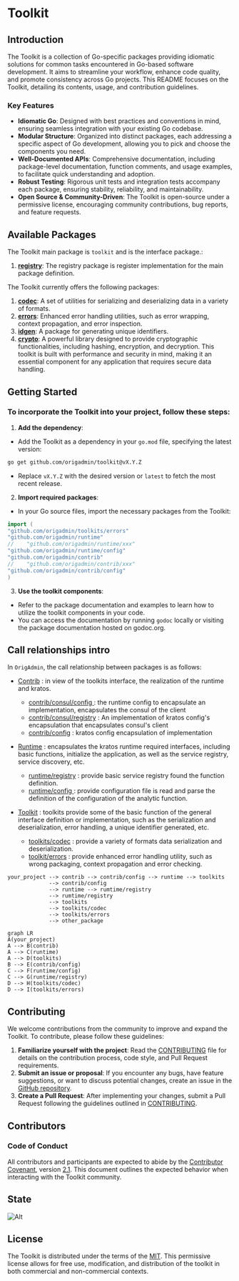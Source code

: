 # Toolkit

## Introduction

The Toolkit is a collection of Go-specific packages providing idiomatic solutions for common tasks encountered in
Go-based software development. It aims to streamline your workflow, enhance code quality, and promote consistency across
Go projects. This README focuses on the Toolkit, detailing its contents, usage, and contribution guidelines.

### Key Features

- **Idiomatic Go**: Designed with best practices and conventions in mind, ensuring seamless integration with your
  existing Go codebase.
- **Modular Structure**: Organized into distinct packages, each addressing a specific aspect of Go development, allowing
  you to pick and choose the components you need.
- **Well-Documented APIs**: Comprehensive documentation, including package-level documentation, function comments, and
  usage examples, to facilitate quick understanding and adoption.
- **Robust Testing**: Rigorous unit tests and integration tests accompany each package, ensuring stability, reliability,
  and maintainability.
- **Open Source & Community-Driven**: The Toolkit is open-source under a permissive license, encouraging community
  contributions, bug reports, and feature requests.

## Available Packages

The Toolkit main package is `toolkit` and is the interface package.:

1. [**registry**](registry): The registry package is register implementation for the main package definition.

The Toolkit currently offers the following packages:

1. [**codec**](codec): A set of utilities for serializing and deserializing data in a variety of formats.
2. [**errors**](errors): Enhanced error handling utilities, such as error wrapping, context propagation, and error
   inspection.
3. [**idgen**](idgen): A package for generating unique identifiers.
4. [**crypto**](crypto): A powerful library designed to provide cryptographic functionalities, including hashing, encryption, and decryption. This toolkit is built with performance and security in mind, making it an essential component for any application that requires secure data handling.

## Getting Started

### To incorporate the Toolkit into your project, follow these steps:

1. **Add the dependency**:

- Add the Toolkit as a dependency in your `go.mod` file, specifying the latest version:

```bash
go get github.com/origadmin/toolkit@vX.Y.Z
```

- Replace `vX.Y.Z` with the desired version or `latest` to fetch the most recent release.

2. **Import required packages**:

- In your Go source files, import the necessary packages from the Toolkit:

```go
import (
"github.com/origadmin/toolkits/errors"
"github.com/origadmin/runtime"
//    "github.com/origadmin/runtime/xxx"
"github.com/origadmin/runtime/config"
"github.com/origadmin/contrib"
//    "github.com/origadmin/contrib/xxx"
"github.com/origadmin/contrib/config"
)
```

3. **Use the toolkit components**:

- Refer to the package documentation and examples to learn how to utilize the toolkit components in your code.
- You can access the documentation by running `godoc` locally or visiting the package documentation hosted on godoc.org.

## Call relationships intro

In `OrigAdmin`, the call relationship between packages is as follows:

- [Contrib](https://github.com/origadmin/contrib) : in view of the toolkits interface, the realization of the runtime and kratos.
    - [contrib/consul/config ](https://github.com/origadmin/contrib/consul/config) : the runtime config to encapsulate an implementation, encapsulates the consul of the client
    - [contrib/consul/registry](https://github.com/origadmin/contrib/consul/registry) : An implementation of kratos config's encapsulation that encapsulates consul's client
    - [contrib/config](https://github.com/origadmin/contrib/config) : kratos config encapsulation of implementation

- [Runtime](https://github.com/origadmin/runtime) : encapsulates the kratos runtime required interfaces, including basic functions, initialize the application, as well as the service registry, service discovery, etc.
    - [runtime/registry](https://github.com/origadmin/runtime/registry) : provide basic service registry found the function definition.
    - [runtime/config ](https://github.com/origadmin/runtime/config) : provide configuration file is read and parse the definition of the configuration of the analytic function.
- [Toolkit](https://github.com/origadmin/toolkits) : toolkits provide some of the basic function of the general interface definition or implementation, such as the serialization and deserialization, error handling, a unique identifier generated, etc.
    -  [toolkits/codec](https://github.com/origadmin/toolkits/codec) : provide a variety of formats data serialization and deserialization.
    -  [toolkit/errors](https://github.com/origadmin/toolkits/errors) : provide enhanced error handling utility, such as wrong packaging, context propagation and error checking.

```shell
your_project --> contrib --> contrib/config --> runtime --> toolkits
             --> contrib/config
             --> runtime --> rumtime/registry
             --> rumtime/registry
             --> toolkits
             --> toolkits/codec
             --> toolkits/errors
             --> other_package
```

```mermaid
graph LR
A(your_project)
A --> B(contrib)
A --> C(runtime)
A --> D(toolkits)
B --> E(contrib/config)
C --> F(runtime/config)
C --> G(runtime/registry)
D --> H(toolkits/codec)
D --> I(toolkits/errors)
```

## Contributing

We welcome contributions from the community to improve and expand the Toolkit. To contribute, please follow these
guidelines:

1. **Familiarize yourself with the project**: Read the [CONTRIBUTING] file for details on the contribution process, code
   style, and Pull Request requirements.
2. **Submit an issue or proposal**: If you encounter any bugs, have feature suggestions, or want to discuss potential
   changes, create an issue in the [GitHub repository](https://github.com/origadmin/toolkit).
3. **Create a Pull Request**: After implementing your changes, submit a Pull Request following the guidelines outlined
   in [CONTRIBUTING].

## Contributors

### Code of Conduct

All contributors and participants are expected to abide by the [Contributor Covenant][ContributorHomepage],
version [2.1][v2.1]. This document outlines the expected behavior when interacting with the Toolkit community.

## State

![Alt](https://repobeats.axiom.co/api/embed/bc9ad4ec869e9769ecbf84bb4a37c365a0cad47f.svg "Repobeats analytics image")

## License

The Toolkit is distributed under the terms of the [MIT]. This permissive license allows for free use, modification, and
distribution of the toolkit in both commercial and non-commercial contexts.

[CONTRIBUTING]: CONTRIBUTING.md

[ContributorHomepage]: https://www.contributor-covenant.org

[v2.1]: https://www.contributor-covenant.org/version/2/1/code_of_conduct.html

[MIT]: LICENSE
